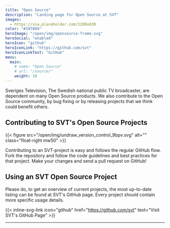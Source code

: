 ```yaml
---
title: "Open Source"
description: "Landing page for Open Source at SVT"
images:
  - https://via.placeholder.com/1200x630
color: "#197869"
heroImage: "/open/img/opensource-frame.svg"
heroSocial: "enabled"
heroIcon: "github"
heroIconLink: "https://github.com/svt"
heroIconLinkText: "GitHub"
menu:
  main:
    # name: "Open Source"
    # url: "/source/"
    weight: 10
---
```


Sveriges Television, The Swedish national public TV broadcaster, are dependent on many Open Source products. We also contribute to the Open Source community, by bug fixing or by releasing projects that we think could benefit others.

## Contributing to SVT's Open Source Projects

{{< figure src="/open/img/undraw_version_control_9bpv.svg" alt="" class="float-right mw50" >}}

Contributing to an SVT-project is easy and follows the regular GitHub flow. Fork the repository and follow the code guidelines and best practices for that project. Make your changes and send a pull request on GitHub!

<!--{{< figure src="/open/img/github-64.svg" alt="GitHub" link="https://github.com/svt" class="text-center margin-top" >}}-->

## Using an SVT Open Source Project

Please do, to get an overview of current projects, the most up-to-date listing can be found at SVT's GitHub page. Every project should contain more specific usage details.

{{< inline-svg-link icon="github" href="https://github.com/svt" text="Visit SVT's GitHub Page" >}}

---
